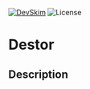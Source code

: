[![DevSkim](https://github.com/wfxey/Destor/actions/workflows/devskim.yml/badge.svg)](https://github.com/wfxey/Destor/actions/workflows/devskim.yml)                       ![License](https://img.shields.io/github/license/wfxey/PC-Info.svg)

# Destor

## Description
